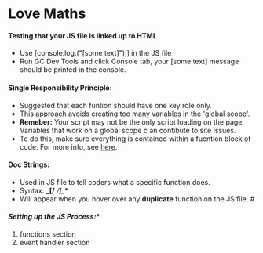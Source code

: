 # Love Maths 

#### Testing that your JS file is linked up to HTML
- Use [console.log.("[some text]");] in the JS file
- Run GC Dev Tools and click Console tab, your [some text] message should be printed in the console.


#### **Single Responsibility Principle:** 
- Suggested that each funtion should have one key role only. 
- This approach avoids creating too many variables in the 'global scope'.
- **Remeber:** Your script may not be the only script loading on the page. Variables that work on a global scope c an contibute to site issues. 
- To do this, make sure everything is contained within a fucntion block of code. For more info, see [here](https://learn.codeinstitute.net/courses/course-v1:CodeInstitute+LM101+2021_T1/courseware/2d651bf3f23e48aeb9b9218871912b2e/78f3c10a937c4fe09640c7c0098d16bd/?child=first).


#### **Doc Strings:**
- Used in JS file to tell coders what a specific function does. 
- Syntax:  **_[/** */]_**
-  Will appear when you hover over any **duplicate** function on the JS file. #


#### *Setting up the JS Process:** 

1. functions section
2. event handler section